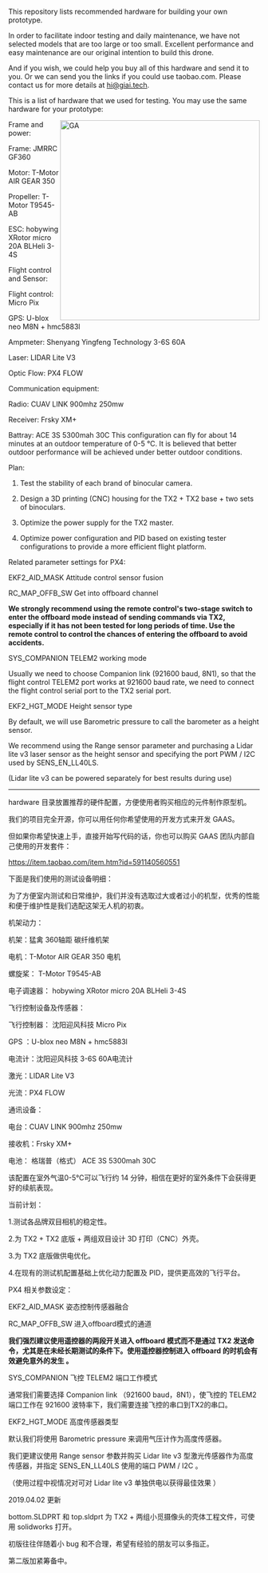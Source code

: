 This repository lists recommended hardware for building your own prototype.

In order to facilitate indoor testing and daily maintenance, we have not selected models that are too large or too small. Excellent performance and easy maintenance are our original intention to build this drone.

And if you wish, we could help you buy all of this hardware and send it to you. Or we can send you the links if you could use taobao.com. Please contact us for more details at hi@giai.tech.

This is a list of hardware that we used for testing. You may use the same hardware for your prototype:

<img src="https://s2.ax1x.com/2019/02/20/k2Jruj.jpg" align="right" width="400px" alt="GA">

Frame and power:

  Frame: JMRRC GF360
  
  Motor: T-Motor AIR GEAR 350
  
  Propeller: T-Motor T9545-AB
  
  ESC: hobywing XRotor micro 20A BLHeli 3-4S
  
Flight control and Sensor:

  Flight control: Micro Pix
  
  GPS: U-blox neo M8N + hmc5883l
  
  Ampmeter: Shenyang Yingfeng Technology 3-6S 60A
  
  Laser: LIDAR Lite V3
  
  Optic Flow: PX4 FLOW
  
Communication equipment:

  Radio: CUAV LINK 900mhz 250mw
  
  Receiver: Frsky XM+
  
  Battray: ACE 3S 5300mah 30C This configuration can fly for about 14 minutes at an outdoor temperature of 0-5 °C. It is believed that better outdoor performance will be achieved under better outdoor conditions.
  
Plan:

  1. Test the stability of each brand of binocular camera.
   
  2. Design a 3D printing (CNC) housing for the TX2 + TX2 base + two sets of binoculars.

  3. Optimize the power supply for the TX2 master.

  4. Optimize power configuration and PID based on existing tester configurations to provide a more efficient flight platform.

Related parameter settings for PX4:

EKF2_AID_MASK   Attitude control sensor fusion 

RC_MAP_OFFB_SW  Get into offboard channel  

**We strongly recommend using the remote control's two-stage switch to enter the offboard mode instead of sending commands via TX2, especially if it has not been tested for long periods of time. Use the remote control to control the chances of entering the offboard to avoid accidents.**

SYS_COMPANION   TELEM2 working mode

Usually we need to choose Companion link (921600 baud, 8N1), so that the flight control TELEM2 port works at 921600 baud rate, we need to connect the flight control serial port to the TX2 serial port.

EKF2_HGT_MODE   Height sensor type

By default, we will use Barometric pressure to call the barometer as a height sensor.

We recommend using the Range sensor parameter and purchasing a Lidar lite v3 laser sensor as the height sensor and specifying the port PWM / I2C used by SENS_EN_LL40LS.

(Lidar lite v3 can be powered separately for best results during use)
  
---

hardware 目录放置推荐的硬件配置，方便使用者购买相应的元件制作原型机。

我们的项目完全开源，你可以用任何你希望使用的开发方式来开发 GAAS。

但如果你希望快速上手，直接开始写代码的话，你也可以购买 GAAS 团队内部自己使用的开发套件：

https://item.taobao.com/item.htm?id=591140560551

下面是我们使用的测试设备明细：

为了方便室内测试和日常维护，我们并没有选取过大或者过小的机型，优秀的性能和便于维护性是我们选配这架无人机的初衷。

机架动力：

   机架：猛禽 360轴距 碳纤维机架 

   电机：T-Motor AIR GEAR 350 电机

   螺旋桨： T-Motor T9545-AB

   电子调速器： hobywing XRotor micro 20A BLHeli 3-4S

飞行控制设备及传感器：
 
   飞行控制器： 沈阳迎风科技  Micro Pix

   GPS ：U-blox neo M8N + hmc5883l
   
   电流计：沈阳迎风科技 3-6S 60A电流计
   
   激光：LIDAR Lite V3
   
   光流：PX4 FLOW
   
通讯设备：
    
   电台：CUAV LINK 900mhz 250mw
   
   接收机：Frsky XM+
   
电池： 格瑞普（格式） ACE 3S 5300mah 30C

   该配置在室外气温0-5℃可以飞行约 14 分钟，相信在更好的室外条件下会获得更好的续航表现。 
   
   
当前计划：   
   
1.测试各品牌双目相机的稳定性。
   
2.为 TX2 + TX2 底版 + 两组双目设计 3D 打印（CNC）外壳。 

3.为 TX2 底版做供电优化。

4.在现有的测试机配置基础上优化动力配置及 PID，提供更高效的飞行平台。


PX4 相关参数设定：

EKF2_AID_MASK   姿态控制传感器融合  

RC_MAP_OFFB_SW  进入offboard模式的通道  

**我们强烈建议使用遥控器的两段开关进入 offboard 模式而不是通过 TX2 发送命令，尤其是在未经长期测试的条件下。使用遥控器控制进入 offboard 的时机会有效避免意外的发生 。**

SYS_COMPANION   飞控 TELEM2 端口工作模式

通常我们需要选择 Companion link （921600 baud，8N1），使飞控的 TELEM2 端口工作在 921600 波特率下，我们需要连接飞控的串口到TX2的串口。

EKF2_HGT_MODE   高度传感器类型

默认我们将使用 Barometric pressure 来调用气压计作为高度传感器。

我们更建议使用 Range sensor 参数并购买 Lidar lite v3 型激光传感器作为高度传感器，并指定 SENS_EN_LL40LS 使用的端口 PWM / I2C 。

（使用过程中视情况对可对 Lidar lite v3 单独供电以获得最佳效果 ）

2019.04.02 更新

bottom.SLDPRT 和 top.sldprt 为 TX2 + 两组小觅摄像头的壳体工程文件，可使用 solidworks 打开。

初版往往伴随着小 bug 和不合理，希望有经验的朋友可以多指正。

第二版加紧筹备中。
